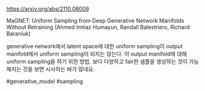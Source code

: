 https://arxiv.org/abs/2110.08009

MaGNET: Uniform Sampling from Deep Generative Network Manifolds Without Retraining (Ahmed Imtiaz Humayun, Randall Balestriero, Richard Baraniuk)

generative network에서 latent space에 대한 uniform sampling이 output manifold에서 uniform sampling이 되지는 않는다. 이 output manifold에 대해 uniform sampling을 하기 위한 방법. 보다 다양하고 fair한 샘플을 생성하는 것이 가능해지는 것을 보면 시사하는 바가 많네요.

#generative_model #sampling 